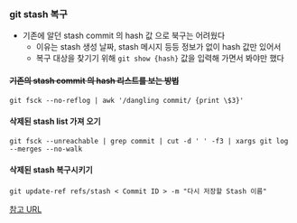 ### git stash 복구

-   기존에 알던 stash commit 의 hash 값 으로 북구는 어려웠다
    -   이유는 stash 생성 날짜, stash 메시지 등등 정보가 없이 hash 값만 있어서
    -   복구 대상을 찾기기 위해 `git show {hash}` 값을 입력해 가면서 봐야만 했다

#### ~~기존의 stash commit 의 hash 리스트를 보는 방법~~

```shell
git fsck --no-reflog | awk '/dangling commit/ {print \$3}'
```

#### 삭제된 stash list 가져 오기

```shell
git fsck --unreachable | grep commit | cut -d ' ' -f3 | xargs git log --merges --no-walk
```

#### 삭제된 stash 복구시키기

```shell
git update-ref refs/stash < Commit ID > -m "다시 저장할 Stash 이름"
```

[참고 URL](https://circlezeroblog.tistory.com/2)
